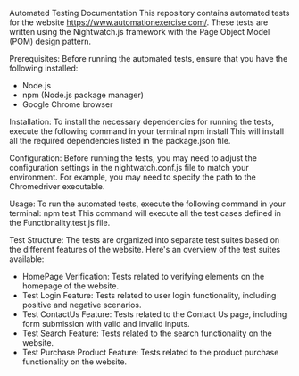 Automated Testing Documentation
This repository contains automated tests for the website https://www.automationexercise.com/. These tests are written using the Nightwatch.js framework with the Page Object Model (POM) design pattern.

Prerequisites:
Before running the automated tests, ensure that you have the following installed:
* Node.js
* npm (Node.js package manager)
* Google Chrome browser

Installation:
To install the necessary dependencies for running the tests, execute the following command in your terminal
npm install
This will install all the required dependencies listed in the package.json file.

Configuration:
Before running the tests, you may need to adjust the configuration settings in the nightwatch.conf.js file to match your environment. For example, you may need to specify the path to the Chromedriver executable.

Usage:
To run the automated tests, execute the following command in your terminal:
npm test
This command will execute all the test cases defined in the Functionality.test.js file.

Test Structure:
The tests are organized into separate test suites based on the different features of the website. Here's an overview of the test suites available:
* HomePage Verification: Tests related to verifying elements on the homepage of the website.
* Test Login Feature: Tests related to user login functionality, including positive and negative scenarios.
* Test ContactUs Feature: Tests related to the Contact Us page, including form submission with valid and invalid inputs.
* Test Search Feature: Tests related to the search functionality on the website.
* Test Purchase Product Feature: Tests related to the product purchase functionality on the website.

